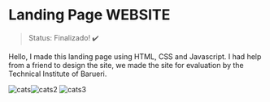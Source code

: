 # Landing Page WEBSITE

> Status: Finalizado! :heavy_check_mark:

Hello, I made this landing page using HTML, CSS and Javascript. I had help from a friend to 
design the site, we made the site for evaluation by the Technical Institute of Barueri.

![cats](https://user-images.githubusercontent.com/131183713/232938690-00b26e49-b4fa-4d01-bacb-6e6cf5626963.jpg)![cats2](https://user-images.githubusercontent.com/131183713/232939702-3b15f254-6c6e-4de6-a7ae-8d049b012d8a.jpg)
![cats3](https://user-images.githubusercontent.com/131183713/232940036-31fa5d2f-b3cb-434e-a83e-40c8657e2185.jpg)

